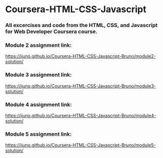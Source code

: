 # Coursera-HTML-CSS-Javascript

### All excercises and code from the HTML, CSS, and Javascript for Web Developer Coursera course.

### Module 2 assignment link:
https://jiuno.github.io/Coursera-HTML-CSS-Javascript-Bruno/module2-solution/

### Module 3 assignment link:
https://jiuno.github.io/Coursera-HTML-CSS-Javascript-Bruno/module3-solution/

### Module 4 assignment link:
https://jiuno.github.io/Coursera-HTML-CSS-Javascript-Bruno/module4-solution/

### Module 5 assignment link:
https://jiuno.github.io/Coursera-HTML-CSS-Javascript-Bruno/module5-solution/

